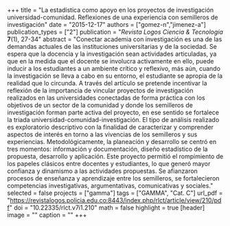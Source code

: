 +++
title = "La estadística como apoyo en los proyectos de investigación universidad-comunidad. Reflexiones de una experiencia con semilleros de investigación"
date = "2015-12-17"
authors = ["gomez-n","jimenez-a"]
publication_types = ["2"]
publication = "*Revista Logos Ciencia & Tecnología* **7**(1), 27-34"
abstract = "Conectar academia con investigación es una de las demandas actuales de las instituciones universitarias y de la sociedad. Se espera que la docencia y la investigación sean actividades articuladas, ya que en la medida que el docente se involucra activamente en ello, puede inducir a los estudiantes a un ambiente crítico y reflexivo, más aún, cuando la investigación se lleva a cabo en su entorno, el estudiante se apropia de la realidad que lo circunda. A través del artículo se pretende incentivar la reflexión de la importancia de vincular proyectos de investigación realizados en las universidades conectadas de forma práctica con los objetivos de un sector de la comunidad y donde los semilleros de investigación forman parte activa del proyecto, en ese sentido se fortalece la triada universidad-comunidad-investigación. El tipo de análisis realizado es exploratorio descriptivo con la finalidad de caracterizar y comprender aspectos de interés en torno a las vivencias de los semilleros y sus experiencias. Metodológicamente, la planeación y desarrollo se centró en tres momentos: información y documentación, diseño estadístico de la propuesta, desarrollo y aplicación. Este proyecto permitió el rompimiento de los papeles clásicos entre docentes y estudiantes, lo que generó mayor confianza y dinamismo a las actividades propuestas. Se afianzaron procesos de enseñanza y aprendizaje entre los semilleros, se fortalecieron competencias investigativas, argumentativas, comunicativas y sociales."
selected = false
projects = ["gamma"]
tags = ["GAMMA", "Cat. C"]
url_pdf = "https://revistalogos.policia.edu.co:8443/index.php/rlct/article/view/210/pdf"
doi = "10.22335/rlct.v7i1.210"
math = false
highlight = true
[header]
image = ""
caption = ""
+++
